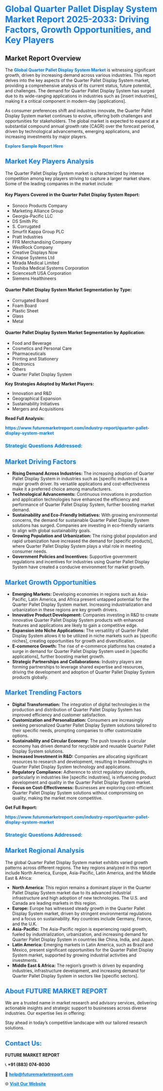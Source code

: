 <h1 style="color: #007BFF;">Global Quarter Pallet Display System Market Report 2025-2033: Driving Factors, Growth Opportunities, and Key Players</h1>

<section id="overview">
<h2>Market Report Overview</h2>
<p>The <a href="https://www.futuremarketreport.com/industry-report/quarter-pallet-display-system-market" style="color: #007BFF; text-decoration: none;"><strong>Global Quarter Pallet Display System Market</strong></a> is witnessing significant growth, driven by increasing demand across various industries. This report delves into the key aspects of the Quarter Pallet Display System market, providing a comprehensive analysis of its current status, future potential, and challenges. The demand for Quarter Pallet Display System has surged due to its wide-ranging applications in industries such as [insert industries], making it a critical component in modern-day [applications].</p>
<p>As consumer preferences shift and industries innovate, the Quarter Pallet Display System market continues to evolve, offering both challenges and opportunities for stakeholders. The global market is expected to expand at a substantial compound annual growth rate (CAGR) over the forecast period, driven by technological advancements, emerging applications, and increasing investments by major players.</p>
</section>

<section id="overview">
<p><a href="https://www.futuremarketreport.com/request-sample/reportId=120082" style="color: #007BFF; text-decoration: none;"><strong>Explore Sample Report Here</strong></a></p>
</section>

<section id="key-players">
<h2 style="color: #007BFF;">Market Key Players Analysis</h2>
<p>The Quarter Pallet Display System market is characterized by intense competition among key players striving to capture a larger market share. Some of the leading companies in the market include:</p>
<h4>Key Players Covered in the Quarter Pallet Display System Report:</h4>
<ul><li>Sonoco Products Company</li><li>Marketing Alliance Group</li><li>Georgia-Pacific LLC</li><li>DS Smith Plc</li><li>S. Corrugated</li><li>Smurfit Kappa Group PLC</li><li>Pratt Industries</li><li>FFR Merchandising Company</li><li>WestRock Company</li><li>Creative Displays Now</li><li>Xinapse Systems Ltd</li><li>Mirada Medical Limited</li><li>Toshiba Medical Systems Corporation</li><li>Sciencesoft USA Corporation</li><li>Siemens Healthineers</li></ul>
<h4>Quarter Pallet Display System Market Segmentation by Type:</h4>
<ul><li>Corrugated Board</li><li>Foam Board</li><li>Plastic Sheet</li><li>Glass</li><li>Metal</li></ul>

<h4>Quarter Pallet Display System Market Segmentation by Application:</h4>
<ul><li>Food and Beverage</li><li>Cosmetics and Personal Care</li><li>Pharmaceuticals</li><li>Printing and Stationery</li><li>Electronics</li><li>Others</li><li>Quarter Pallet Display System</li></ul>
<p><strong>Key Strategies Adopted by Market Players:</strong></p>
<ul>
<li>Innovation and R&D</li>
<li>Geographical Expansion</li>
<li>Sustainability Initiatives</li>
<li>Mergers and Acquisitions</li>
</ul>
</section>

<section>
<p><strong>Read Full Analysis: </strong></p><a href="https://www.futuremarketreport.com/industry-report/quarter-pallet-display-system-market" style="color: #007BFF; text-decoration: none;"><strong>https://www.futuremarketreport.com/industry-report/quarter-pallet-display-system-market</strong></a>
<h3 style="color: #007BFF;">Strategic Questions Addressed:</h3>
</section>

<section id="driving-factors">
<h2 style="color: #007BFF;">Market Driving Factors</h2>
<ul>
<li><strong>Rising Demand Across Industries:</strong> The increasing adoption of Quarter Pallet Display System in industries such as [specific industries] is a major growth driver. Its versatile applications and cost-effectiveness make it a preferred choice among manufacturers.</li>
<li><strong>Technological Advancements:</strong> Continuous innovations in production and application technologies have enhanced the efficiency and performance of Quarter Pallet Display System, further boosting market demand.</li>
<li><strong>Sustainability and Eco-Friendly Initiatives:</strong> With growing environmental concerns, the demand for sustainable Quarter Pallet Display System solutions has surged. Companies are investing in eco-friendly variants to align with global sustainability goals.</li>
<li><strong>Growing Population and Urbanization:</strong> The rising global population and rapid urbanization have increased the demand for [specific products], where Quarter Pallet Display System plays a vital role in meeting consumer needs.</li>
<li><strong>Government Policies and Incentives:</strong> Supportive government regulations and incentives for industries using Quarter Pallet Display System have created a conducive environment for market growth.</li>
</ul>
</section>

<section id="growth-opportunities">
<h2 style="color: #007BFF;">Market Growth Opportunities</h2>
<ul>
<li><strong>Emerging Markets:</strong> Developing economies in regions such as Asia-Pacific, Latin America, and Africa present untapped potential for the Quarter Pallet Display System market. Increasing industrialization and urbanization in these regions are key growth drivers.</li>
<li><strong>Innovative Product Development:</strong> Companies investing in R&D to create innovative Quarter Pallet Display System products with enhanced features and applications are likely to gain a competitive edge.</li>
<li><strong>Expansion into Niche Applications:</strong> The versatility of Quarter Pallet Display System allows it to be utilized in niche markets such as [specific niches], creating opportunities for growth and diversification.</li>
<li><strong>E-commerce Growth:</strong> The rise of e-commerce platforms has created a surge in demand for Quarter Pallet Display System used in [specific applications], further boosting market growth.</li>
<li><strong>Strategic Partnerships and Collaborations:</strong> Industry players are forming partnerships to leverage shared expertise and resources, driving the development and adoption of Quarter Pallet Display System products globally.</li>
</ul>
</section>

<section id="trending-factors">
<h2 style="color: #007BFF;">Market Trending Factors</h2>
<ul>
<li><strong>Digital Transformation:</strong> The integration of digital technologies in the production and distribution of Quarter Pallet Display System has improved efficiency and customer satisfaction.</li>
<li><strong>Customization and Personalization:</strong> Consumers are increasingly seeking personalized Quarter Pallet Display System solutions tailored to their specific needs, prompting companies to offer customizable options.</li>
<li><strong>Sustainability and Circular Economy:</strong> The push towards a circular economy has driven demand for recyclable and reusable Quarter Pallet Display System solutions.</li>
<li><strong>Increased Investment in R&D:</strong> Companies are allocating significant resources to research and development, resulting in breakthroughs in Quarter Pallet Display System technology and applications.</li>
<li><strong>Regulatory Compliance:</strong> Adherence to strict regulatory standards, particularly in industries like [specific industries], is influencing product development and quality in the Quarter Pallet Display System market.</li>
<li><strong>Focus on Cost-Effectiveness:</strong> Businesses are exploring cost-efficient Quarter Pallet Display System solutions without compromising on quality, making the market more competitive.</li>
</ul>
</section>

<section>
<p><strong>Get Full Report: </strong></p><a href="https://www.futuremarketreport.com/industry-report/quarter-pallet-display-system-market" style="color: #007BFF; text-decoration: none;"><strong>https://www.futuremarketreport.com/industry-report/quarter-pallet-display-system-market</strong></a>
<h3 style="color: #007BFF;">Strategic Questions Addressed:</h3>
</section>


<section id="regional-analysis">
<h2 style="color: #007BFF;">Market Regional Analysis</h2>
<p>The global Quarter Pallet Display System market exhibits varied growth patterns across different regions. The key regions analyzed in this report include North America, Europe, Asia-Pacific, Latin America, and the Middle East & Africa:</p>
<ul>
<li><strong>North America:</strong> This region remains a dominant player in the Quarter Pallet Display System market due to its advanced industrial infrastructure and high adoption of new technologies. The U.S. and Canada are leading markets in this region.</li>
<li><strong>Europe:</strong> Europe has witnessed steady growth in the Quarter Pallet Display System market, driven by stringent environmental regulations and a focus on sustainability. Key countries include Germany, France, and the U.K.</li>
<li><strong>Asia-Pacific:</strong> The Asia-Pacific region is experiencing rapid growth, fueled by industrialization, urbanization, and increasing demand for Quarter Pallet Display System in countries like China, India, and Japan.</li>
<li><strong>Latin America:</strong> Emerging markets in Latin America, such as Brazil and Mexico, present significant opportunities for the Quarter Pallet Display System market, supported by growing industrial activities and investments.</li>
<li><strong>Middle East & Africa:</strong> The region’s growth is driven by expanding industries, infrastructure development, and increasing demand for Quarter Pallet Display System in sectors like [specific sectors].</li>
</ul>
</section>

<footer>
<h2 style="color: #007BFF;">About FUTURE MARKET REPORT</h2>
<p>We are a trusted name in market research and advisory services, delivering actionable insights and strategic support to businesses across diverse industries. Our expertise lies in offering:</p>

<p>Stay ahead in today’s competitive landscape with our tailored research solutions.</p>

<h2 style="color: #007BFF;">Contact Us:</h2>
<p><strong>FUTURE MARKET REPORT</strong></p>
<p>📞 <strong>+91 (883) 074-8030</strong></p>
<p>📧 <strong><a href="mailto:help@futuremarketreport.com" style="color: #007BFF;">help@futuremarketreport.com</a></strong></p>
<p>🌐 <strong><a href="https://www.futuremarketreport.com/" style="color: #007BFF;">Visit Our Website</a></strong></p>
</footer>